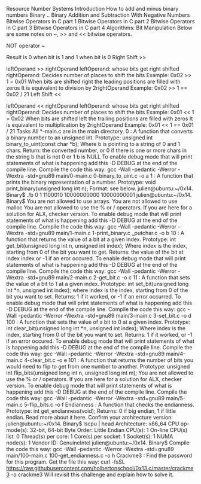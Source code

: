Resource
Number Systems Introduction
How to add and minus binary numbers
Binary ..
Binary Addition and Subtraction With Negative Numbers
Bitwise Operators in C part 1
Bitwise Operators in C part 2
Bitwise Operators in C part 3
Bitwise Operators in C part 4
Algorithms: Bit Manipulation
Below are some notes on ~, >> and << bitwise operators.

NOT operator ~

Result is 0 when bit is 1 and 1 when bit is 0
Right Shift >>

leftOperand >> rightOperand
leftOperand: whose bits get right shifted
rightOperand: Decides number of places to shift the bits
Example: 0x02 >> 1 = 0x01
When bits are shifted right the leading positions are filled with zeros
It is equivalent to division by 2rightOperand
Example: 0x02 >> 1 == 0x02 / 21
Left Shift <<

leftOperand << rightOperand
leftOperand: whose bits get right shifted
rightOperand: Decides number of places to shift the bits
Example: 0x01 << 1 = 0x02
When bits are shifted left the trailing positions are filled with zeros
It is equivalent to multiplication by 2rightOperand
Example: 0x01 << 1 == 0x01 / 21
Tasks
All *-main.c are in the main directory.
0 : A function that converts a binary number to an unsigned int.
Prototype: unsigned int binary_to_uint(const char *b);
Where b is pointing to a string of 0 and 1 chars.
Return: the converted number, or 0 if
there is one or more chars in the string b that is not 0 or 1
b is NULL
To enable debug mode that will print statements of what is happening add this -D DEBUG at the end of the compile line.
Compile the code this way: gcc -Wall -pedantic -Werror -Wextra -std=gnu89 main/0-main.c 0-binary_to_uint.c -o a
1 : A function that prints the binary representation of a number.
Prototype: void print_binary(unsigned long int n);
Format: see below.
 julien@ubuntu:~/0x14. Binary$ ./b 
 0
 1
 1100010
 10000000000
 10000000001
 julien@ubuntu:~/0x14. Binary$
You are not allowed to use arrays.
You are not allowed to use malloc
You are not allowed to use the % or / operators.
If you are here for a solution for ALX, checker version.
To enable debug mode that will print statements of what is happening add this -D DEBUG at the end of the compile line.
Compile the code this way: gcc -Wall -pedantic -Werror -Wextra -std=gnu89 main/1-main.c 1-print_binary.c _putchar.c -o b
10 : A function that returns the value of a bit at a given index.
Prototype: int get_bit(unsigned long int n, unsigned int index);
Where index is the index, starting from 0 of the bit you want to get.
Returns: the value of the bit at index index or -1 if an eror occured.
To enable debug mode that will print statements of what is happening add this -D DEBUG at the end of the compile line.
Compile the code this way: gcc -Wall -pedantic -Werror -Wextra -std=gnu89 main/2-main.c 2-get_bit.c -o c
11 : A function that sets the value of a bit to 1 at a given index.
Prototype: int set_bit(unsigned long int *n, unsigned int index);
where index is the index, starting from 0 of the bit you want to set.
Returns: 1 if it worked, or -1 if an error occurred.
To enable debug mode that will print statements of what is happening add this -D DEBUG at the end of the compile line.
Compile the code this way: gcc -Wall -pedantic -Werror -Wextra -std=gnu89 main/3-main.c 3-set_bit.c -o d
100 : A function that sets the value of a bit to 0 at a given index.
Prototype: int clear_bit(unsigned long int *n, unsigned int index);
Where index is the index, starting from 0 of the bit you want to set.
Returns: 1 if it worked, or -1 if an error occured.
To enable debug mode that will print statements of what is happening add this -D DEBUG at the end of the compile line.
Compile the code this way: gcc -Wall -pedantic -Werror -Wextra -std=gnu89 main/4-main.c 4-clear_bit.c -o e
101 : A function that returns the number of bits you would need to flip to get from one number to another.
Prototype: unsigned int flip_bits(unsigned long int n, unsigned long int m);
You are not allowed to use the % or / operators.
If you are here for a solution for ALX, checker version.
To enable debug mode that will print statements of what is happening add this -D DEBUG at the end of the compile line.
Compile the code this way: gcc -Wall -pedantic -Werror -Wextra -std=gnu89 main/5-main.c 5-flip_bits.c -o f
Endianness : A function that checks the endianness.
Prototype: int get_endianness(void);
Returns: 0 if big endian, 1 if little endian.
Read more about it here.
Confirm your architecture version:
 julien@ubuntu:~/0x14. Binary$ lscpu | head
 Architecture:          x86_64
 CPU op-mode(s):        32-bit, 64-bit
 Byte Order:            Little Endian
 CPU(s):                1
 On-line CPU(s) list:   0
 Thread(s) per core:    1
 Core(s) per socket:    1
 Socket(s):             1
 NUMA node(s):          1
 Vendor ID:             GenuineIntel
 julien@ubuntu:~/0x14. Binary$
Compile the code this way: gcc -Wall -pedantic -Werror -Wextra -std=gnu89 main/100-main.c 100-get_endianness.c -o h
Crackme3 : Find the password for this program.
Get the file this way: curl -fsSL https://raw.githubusercontent.com/holbertonschool/0x13.c/master/crackme3 -o crackme3
Will revisit this challenge and explain how to solve it.
